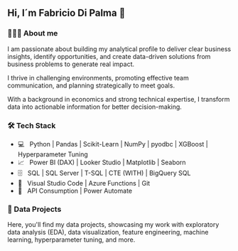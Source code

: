 ## Hi, I´m Fabricio Di Palma 👋


<h3> 👨🏻‍💻 About me </h3>

I am passionate about building my analytical profile to deliver clear business insights, identify opportunities, and create data-driven solutions from business problems to generate real impact.

I thrive in challenging environments, promoting effective team communication, and planning strategically to meet goals.

With a background in economics and strong technical expertise, I transform data into actionable information for better decision-making.


<h3>🛠 Tech Stack</h3>

- 💻 &nbsp; Python | Pandas | Scikit-Learn | NumPy | pyodbc | XGBoost | Hyperparameter Tuning  
- 📈 &nbsp; Power BI (DAX) | Looker Studio | Matplotlib | Seaborn 
- 🗄️ &nbsp; SQL | SQL Server | T-SQL | CTE (WITH) | BigQuery SQL
- 🔧 &nbsp; Visual Studio Code | Azure Functions | Git
- 🔗 &nbsp; API Consumption | Power Automate


<h3>📂 Data Projects</h3>

Here, you'll find my data projects, showcasing my work with exploratory data analysis (EDA), data visualization, feature engineering, machine learning, hyperparameter tuning, and more.
